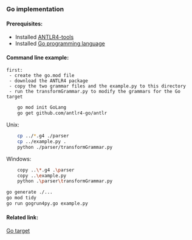 ### Go implementation

#### Prerequisites:
- Installed [ANTLR4-tools](https://github.com/antlr/antlr4/blob/master/doc/getting-started.md#getting-started-the-easy-way-using-antlr4-tools)
- Installed [Go programming language](https://go.dev/doc/install)


#### Command line example:
    first:
     - create the go.mod file
     - download the ANTLR4 package
     - copy the two grammar files and the example.py to this directory
     - run the transformGrammar.py to modify the grammars for the Go target

```bash
    go mod init GoLang
    go get github.com/antlr4-go/antlr
``` 

Unix:
```bash
    cp ../*.g4 ./parser
    cp ../example.py .
    python ./parser/transformGrammar.py
```

Windows:
```bash
    copy ..\*.g4 .\parser
    copy ..\example.py
    python .\parser\transformGrammar.py
```

```bash
go generate ./...
go mod tidy
go run gogrun4py.go example.py
```


#### Related link:
[Go target](https://github.com/antlr/antlr4/blob/dev/doc/dart-target.md)
